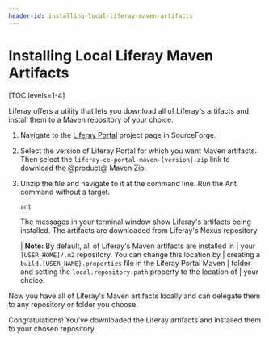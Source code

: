 ```yaml
---
header-id: installing-local-liferay-maven-artifacts
---
```


# Installing Local Liferay Maven Artifacts

[TOC levels=1-4]

Liferay offers a utility that lets you download all of Liferay's artifacts and
install them to a Maven repository of your choice.

1.  Navigate to the
    [Liferay Portal](https://sourceforge.net/projects/lportal/files/Liferay%20Portal/)
    project page in SourceForge.

2.  Select the version of Liferay Portal for which you want Maven artifacts.
    Then select the
    `liferay-ce-portal-maven-[version].zip` link to download the @product@
    Maven Zip.

    <!--[Figure 1: After selecting the Liferay version, select the Liferay Portal Maven Zip file to download.](../../../images/maven-select-download.png)-->

3.  Unzip the file and navigate to it at the command line. Run the Ant command
    without a target.

        ant

    The messages in your terminal window show Liferay's artifacts being
    installed. The artifacts are downloaded from Liferay's Nexus repository.

    | **Note:** By default, all of Liferay's Maven artifacts are installed in
    | your `[USER_HOME]/.m2` repository. You can change this location by
    | creating a `build.[USER_NAME}.properties` file in the Liferay Portal Maven
    | folder and setting the `local.repository.path` property to the location of
    | your choice.

Now you have all of Liferay's Maven artifacts locally and can delegate them to
any repository or folder you choose.

Congratulations! You've downloaded the Liferay artifacts and installed them to
your chosen repository.
